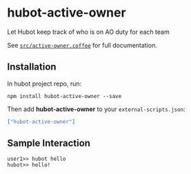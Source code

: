 # hubot-active-owner

Let Hubot keep track of who is on AO duty for each team

See [`src/active-owner.coffee`](src/active-owner.coffee) for full documentation.

## Installation

In hubot project repo, run:

`npm install hubot-active-owner --save`

Then add **hubot-active-owner** to your `external-scripts.json`:

```json
["hubot-active-owner"]
```

## Sample Interaction

```
user1>> hubot hello
hubot>> hello!
```
